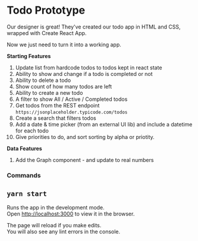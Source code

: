 # Todo Prototype
Our designer is great! They've created our todo app in HTML and CSS, wrapped with Create React App.

Now we just need to turn it into a working app.

**Starting Features**
1. Update list from hardcode todos to todos kept in react state
2. Ability to show and change if a todo is completed or not
3. Ability to delete a todo
4. Show count of how many todos are left
5. Ability to create a new todo
6. A filter to show All / Active / Completed todos
7. Get todos from the REST endpoint `https://jsonplaceholder.typicode.com/todos`
8. Create a search that filters todos
9. Add a date & time picker (from an external UI lib) and include a datetime for each todo
10. Give priorities to do, and sort sorting by alpha or priotity.

**Data Features**
1. Add the Graph component - and update to real numbers

### Commands
## `yarn start`

Runs the app in the development mode.<br />
Open [http://localhost:3000](http://localhost:3000) to view it in the browser.

The page will reload if you make edits.<br />
You will also see any lint errors in the console.
